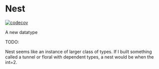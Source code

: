 # Nest
[![codecov](https://codecov.io/gh/nathaniel-may/Nest/branch/master/graph/badge.svg?token=PoGKLjiXwQ)](https://codecov.io/gh/nathaniel-may/Nest)

A new datatype

TODO:

Nest seems like an instance of larger class of types. If I built something called a tunnel or floral with dependent types, a nest would be when the int=2.